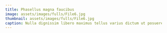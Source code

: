```yaml
---
title: Phasellus magna faucibus
image: assets/images/fulls/File6.jpg
thumbnail: assets/images/fulls/File6.jpg
caption: Nulla dignissim libero maximus tellus varius dictum ut posuere magna.
---
```

